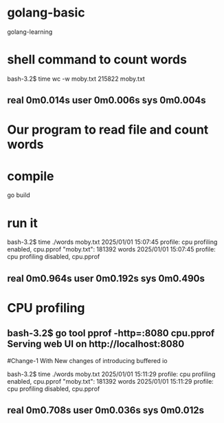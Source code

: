 # golang-basic
golang-learning


# shell command to count words
bash-3.2$ time wc -w moby.txt
  215822 moby.txt

real    0m0.014s
user    0m0.006s
sys     0m0.004s
----------------------------------------------------------------

# Our program to read file and count words
# compile
go build

# run it
bash-3.2$ time ./words moby.txt 
2025/01/01 15:07:45 profile: cpu profiling enabled, cpu.pprof
"moby.txt": 181392 words
2025/01/01 15:07:45 profile: cpu profiling disabled, cpu.pprof

real    0m0.964s
user    0m0.192s
sys     0m0.490s
----------------------------------------------------------------

# CPU profiling
bash-3.2$ go tool pprof -http=:8080 cpu.pprof
Serving web UI on http://localhost:8080
----------------------------------------------------------------

#Change-1
With New changes of introducing buffered io

bash-3.2$ time ./words moby.txt 
2025/01/01 15:11:29 profile: cpu profiling enabled, cpu.pprof
"moby.txt": 181392 words
2025/01/01 15:11:29 profile: cpu profiling disabled, cpu.pprof

real    0m0.708s
user    0m0.036s
sys     0m0.012s
----------------------------------------------------------------


